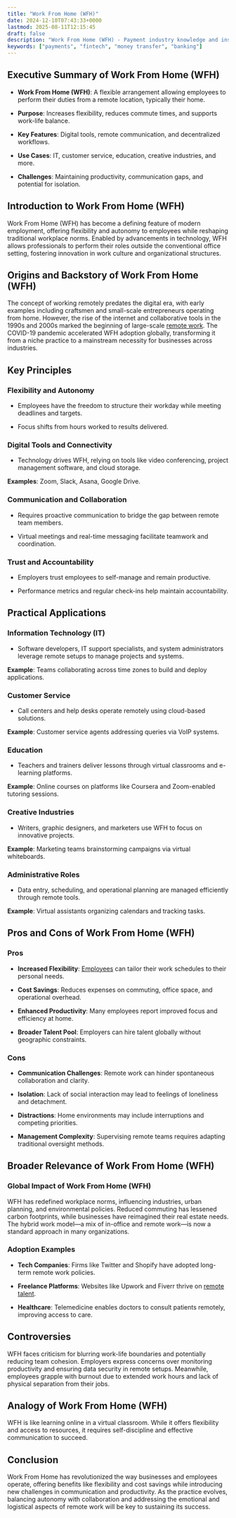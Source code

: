 ```yaml
---
title: "Work From Home (WFH)"
date: 2024-12-10T07:43:33+0000
lastmod: 2025-08-11T12:15:45
draft: false
description: "Work From Home (WFH) - Payment industry knowledge and insights"
keywords: ["payments", "fintech", "money transfer", "banking"]
---
```


## Executive Summary of Work From Home (WFH)

- **Work From Home (WFH)**: A flexible arrangement allowing employees to perform their duties from a remote location, typically their home.

- **Purpose**: Increases flexibility, reduces commute times, and supports work-life balance.

- **Key Features**: Digital tools, remote communication, and decentralized workflows.

- **Use Cases**: IT, customer service, education, creative industries, and more.

- **Challenges**: Maintaining productivity, communication gaps, and potential for isolation.

## Introduction to Work From Home (WFH)

Work From Home (WFH) has become a defining feature of modern employment, offering flexibility and autonomy to employees while reshaping traditional workplace norms. Enabled by advancements in technology, WFH allows professionals to perform their roles outside the conventional office setting, fostering innovation in work culture and organizational structures.

## Origins and Backstory of Work From Home (WFH)

The concept of working remotely predates the digital era, with early examples including craftsmen and small-scale entrepreneurs operating from home. However, the rise of the internet and collaborative tools in the 1990s and 2000s marked the beginning of large-scale [remote work](https://faisalkhanllc.xyz/resources/payments-wiki/d/digital-nomad/). The COVID-19 pandemic accelerated WFH adoption globally, transforming it from a niche practice to a mainstream necessity for businesses across industries.

## Key Principles

### Flexibility and Autonomy

- Employees have the freedom to structure their workday while meeting deadlines and targets.

- Focus shifts from hours worked to results delivered.

### Digital Tools and Connectivity

- Technology drives WFH, relying on tools like video conferencing, project management software, and cloud storage.

**Examples**: Zoom, Slack, Asana, Google Drive.

### Communication and Collaboration

- Requires proactive communication to bridge the gap between remote team members.

- Virtual meetings and real-time messaging facilitate teamwork and coordination.

### Trust and Accountability

- Employers trust employees to self-manage and remain productive.

- Performance metrics and regular check-ins help maintain accountability.

## Practical Applications

### Information Technology (IT)

- Software developers, IT support specialists, and system administrators leverage remote setups to manage projects and systems.

**Example**: Teams collaborating across time zones to build and deploy applications.

### Customer Service

- Call centers and help desks operate remotely using cloud-based solutions.

**Example**: Customer service agents addressing queries via VoIP systems.

### Education

- Teachers and trainers deliver lessons through virtual classrooms and e-learning platforms.

**Example**: Online courses on platforms like Coursera and Zoom-enabled tutoring sessions.

### Creative Industries

- Writers, graphic designers, and marketers use WFH to focus on innovative projects.

**Example**: Marketing teams brainstorming campaigns via virtual whiteboards.

### Administrative Roles

- Data entry, scheduling, and operational planning are managed efficiently through remote tools.

**Example**: Virtual assistants organizing calendars and tracking tasks.

## Pros and Cons of Work From Home (WFH)

### Pros

- **Increased Flexibility**: [Employees](https://faisalkhanllc.xyz/resources/payments-wiki/f/full-time-employee-fte/) can tailor their work schedules to their personal needs.

- **Cost Savings**: Reduces expenses on commuting, office space, and operational overhead.

- **Enhanced Productivity**: Many employees report improved focus and efficiency at home.

- **Broader Talent Pool**: Employers can hire talent globally without geographic constraints.

### Cons

- **Communication Challenges**: Remote work can hinder spontaneous collaboration and clarity.

- **Isolation**: Lack of social interaction may lead to feelings of loneliness and detachment.

- **Distractions**: Home environments may include interruptions and competing priorities.

- **Management Complexity**: Supervising remote teams requires adapting traditional oversight methods.

## Broader Relevance of Work From Home (WFH)

### Global Impact of Work From Home (WFH)

WFH has redefined workplace norms, influencing industries, urban planning, and environmental policies. Reduced commuting has lessened carbon footprints, while businesses have reimagined their real estate needs. The hybrid work model—a mix of in-office and remote work—is now a standard approach in many organizations.

### Adoption Examples

- **Tech Companies**: Firms like Twitter and Shopify have adopted long-term remote work policies.

- **Freelance Platforms**: Websites like Upwork and Fiverr thrive on [remote talent](https://faisalkhanllc.xyz/resources/payments-wiki/f/freelancer-economy/).

- **Healthcare**: Telemedicine enables doctors to consult patients remotely, improving access to care.

## Controversies

WFH faces criticism for blurring work-life boundaries and potentially reducing team cohesion. Employers express concerns over monitoring productivity and ensuring data security in remote setups. Meanwhile, employees grapple with burnout due to extended work hours and lack of physical separation from their jobs.

## Analogy of Work From Home (WFH)

WFH is like learning online in a virtual classroom. While it offers flexibility and access to resources, it requires self-discipline and effective communication to succeed.

## Conclusion

Work From Home has revolutionized the way businesses and employees operate, offering benefits like flexibility and cost savings while introducing new challenges in communication and productivity. As the practice evolves, balancing autonomy with collaboration and addressing the emotional and logistical aspects of remote work will be key to sustaining its success.